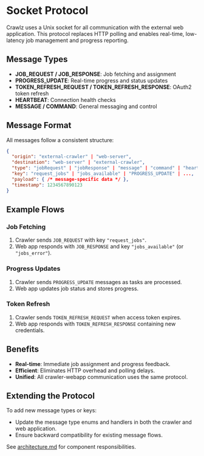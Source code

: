 # Socket Protocol

Crawlz uses a Unix socket for all communication with the external web application. This protocol replaces HTTP polling and enables real-time, low-latency job management and progress reporting.

## Message Types

- **JOB_REQUEST / JOB_RESPONSE**: Job fetching and assignment
- **PROGRESS_UPDATE**: Real-time progress and status updates
- **TOKEN_REFRESH_REQUEST / TOKEN_REFRESH_RESPONSE**: OAuth2 token refresh
- **HEARTBEAT**: Connection health checks
- **MESSAGE / COMMAND**: General messaging and control

## Message Format

All messages follow a consistent structure:

```json
{
  "origin": "external-crawler" | "web-server",
  "destination": "web-server" | "external-crawler",
  "type": "jobRequest" | "jobResponse" | "message" | "command" | "heartbeat",
  "key": "request_jobs" | "jobs_available" | "PROGRESS_UPDATE" | ...,
  "payload": { /* message-specific data */ },
  "timestamp": 1234567890123
}
```

## Example Flows

### Job Fetching

1. Crawler sends `JOB_REQUEST` with key `"request_jobs"`.
2. Web app responds with `JOB_RESPONSE` and key `"jobs_available"` (or `"jobs_error"`).

### Progress Updates

1. Crawler sends `PROGRESS_UPDATE` messages as tasks are processed.
2. Web app updates job status and stores progress.

### Token Refresh

1. Crawler sends `TOKEN_REFRESH_REQUEST` when access token expires.
2. Web app responds with `TOKEN_REFRESH_RESPONSE` containing new credentials.

## Benefits

- **Real-time**: Immediate job assignment and progress feedback.
- **Efficient**: Eliminates HTTP overhead and polling delays.
- **Unified**: All crawler-webapp communication uses the same protocol.

## Extending the Protocol

To add new message types or keys:
- Update the message type enums and handlers in both the crawler and web application.
- Ensure backward compatibility for existing message flows.

See [architecture.md](./architecture.md) for component responsibilities.
